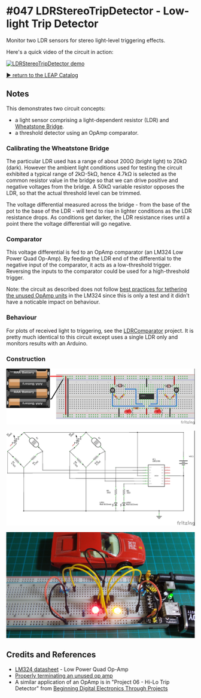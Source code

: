# #047 LDRStereoTripDetector - Low-light Trip Detector

Monitor two LDR sensors for stereo light-level triggering effects.

Here's a quick video of the circuit in action:

[![LDRStereoTripDetector demo](http://img.youtube.com/vi/Wo1voY0uE9c/0.jpg)](http://www.youtube.com/watch?v=Wo1voY0uE9c)



[:arrow_forward: return to the LEAP Catalog](https://leap.tardate.com)

## Notes

This demonstrates two circuit concepts:
* a light sensor comprising a light-dependent resistor (LDR) and [Wheatstone Bridge](http://en.wikipedia.org/wiki/Wheatstone_bridge).
* a threshold detector using an OpAmp comparator.

### Calibrating the Wheatstone Bridge

The particular LDR used has a range of about 200Ω (bright light) to 20kΩ (dark).
However the ambient light conditions used for testing the circuit exhibited a typical range of 2kΩ-5kΩ,
hence 4.7kΩ is selected as the common resistor value in the bridge so that we can drive positive and negative voltages from the bridge.
A 50kΩ variable resistor opposes the LDR, so that the actual threshold level can be trimmed.

The voltage differential measured across the bridge - from the base of the pot to the base of the LDR -
will tend to rise in lighter conditions as the LDR resistance drops.
As conditions get darker, the LDR resistance rises until a point there the voltage differential will go negative.

### Comparator

This voltage differential is fed to an OpAmp comparator (an LM324 Low Power Quad Op-Amp).
By feeding the LDR end of the differential to the negative input of the comparator, it acts as a low-threshold trigger.
Reversing the inputs to the comparator could be used for a high-threshold trigger.

Note: the circuit as described does not follow
[best practices for tethering the unused OpAmp units](http://www.electronicproducts.com/Analog_Mixed_Signal_ICs/Amplifiers/Properly_terminating_an_unused_op_amp.aspx)
 in the LM324 since this is only a test and it didn't have a noticable impact on behaviour.

### Behaviour

For plots of received light to triggering, see the [LDRComparator](../LDRComparator) project. It is pretty much identical
to this circuit except uses a single LDR only and monitors results with an Arduino.

### Construction

![The Breadboard](./assets/LDRStereoTripDetector_bb.jpg?raw=true)

![The Schematic](./assets/LDRStereoTripDetector_schematic.jpg?raw=true)

![The Build](./assets/LDRStereoTripDetector_build.jpg?raw=true)


## Credits and References
* [LM324 datasheet](http://www.futurlec.com/Linear/LM324N.shtml) - Low Power Quad Op-Amp
* [Properly terminating an unused op amp](http://www.electronicproducts.com/Analog_Mixed_Signal_ICs/Amplifiers/Properly_terminating_an_unused_op_amp.aspx)
* A similar application of an OpAmp is in "Project 06 - Hi-Lo Trip Detector" from [Beginning Digital Electronics Through Projects](http://www.amazon.com/gp/product/0750672692/ref=as_li_tl?ie=UTF8&camp=1789&creative=390957&creativeASIN=0750672692&linkCode=as2&tag=itsaprli-20&linkId=S6GVIV6DHZABMHTA)

